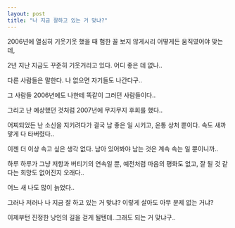 ```yaml
---
layout: post
title: "나 지금 잘하고 있는 거 맞냐?"
---
```


2006년에 열심히 기웃기웃 했을 때 험한 꼴 보지 않게시리 어떻게든 움직였어야 맞는데,

2년 지난 지금도 꾸준히 기웃거리고 있다. 어디 좋은 데 없나..

다른 사람들은 말한다. 나 없으면 자기들도 나간다구..

그 사람들 2006년에도 나한테 똑같이 그러던 사람들이다..

그리고 난 예상했던 것처럼 2007년에 무지무지 후회를 했다..

어찌되었든 난 소신을 지키려다가 결국 남 좋은 일 시키고, 온통 상처 뿐이다. 속도 새까맣게 다 타버렸다..

이젠 더 이상 속고 싶은 생각 없다. 남아 있어봐야 남는 것은 계속 속는 일 뿐이니까..

하루 하루가 그냥 저항과 버티기의 연속일 뿐, 예전처럼 마음의 평화도 없고, 잘 될 것 같다는 희망도 없어진지 오래다..

어느 새 나도 많이 늙었다..

그러나 저러나 나 지금 잘 하고 있는 거 맞냐? 이렇게 살아도 아무 문제 없는 거냐?

이제부턴 진정한 낭인의 길을 걷게 될텐데..그래도 되는 거 맞냐구..


